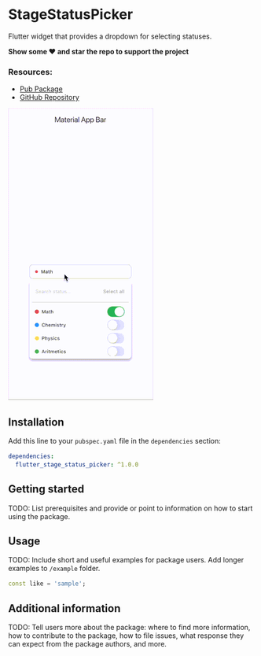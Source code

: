 # StageStatusPicker

Flutter widget that provides a dropdown for selecting statuses.

**Show some ❤️ and star the repo to support the project**

### Resources:
- [Pub Package](https://pub.dev/packages/flutter_stage_status_picker)
- [GitHub Repository](https://github.com/DarienRomero/flutter_stage_status_picker)

![](https://github.com/DarienRomero/flutter_stage_status_picker/blob/master/.github/art/flutter_stage_status_picker.gif?raw=true)

## Installation


Add this line to your `pubspec.yaml` file in the `dependencies` section:

```yaml
dependencies:
  flutter_stage_status_picker: ^1.0.0
```

## Getting started

TODO: List prerequisites and provide or point to information on how to
start using the package.

## Usage

TODO: Include short and useful examples for package users. Add longer examples
to `/example` folder.

```dart
const like = 'sample';
```

## Additional information

TODO: Tell users more about the package: where to find more information, how to
contribute to the package, how to file issues, what response they can expect
from the package authors, and more.
